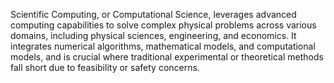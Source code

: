 Scientific Computing, or Computational Science, leverages advanced computing capabilities to solve complex physical problems across various domains, including physical sciences, engineering, and economics. It integrates numerical algorithms, mathematical models, and computational models, and is crucial where traditional experimental or theoretical methods fall short due to feasibility or safety concerns.
